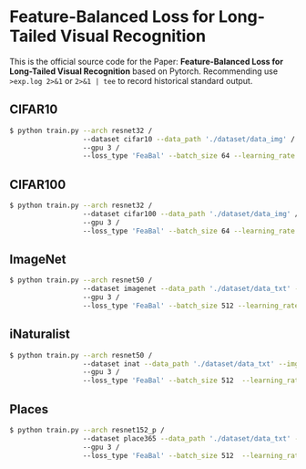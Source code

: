 # Feature-Balanced Loss for Long-Tailed Visual Recognition
This is the official source code for the Paper: **Feature-Balanced Loss for Long-Tailed Visual Recognition** based on Pytorch. Recommending use `>exp.log 2>&1` or `2>&1 | tee` to record historical standard output. 

## CIFAR10
```bash
$ python train.py --arch resnet32 /
                  --dataset cifar10 --data_path './dataset/data_img' /
                  --gpu 3 /
                  --loss_type 'FeaBal' --batch_size 64 --learning_rate 0.1 --lambda_ 60
```
## CIFAR100
```bash
$ python train.py --arch resnet32 /
                  --dataset cifar100 --data_path './dataset/data_img' /
                  --gpu 3 /
                  --loss_type 'FeaBal' --batch_size 64 --learning_rate 0.1 --lambda_ 60
```
## ImageNet
```bash
$ python train.py --arch resnet50 / 
                  --dataset imagenet --data_path './dataset/data_txt' --img_path '/home/datasets/imagenet/ILSVRC2012_dataset' / 
                  --gpu 3 /
                  --loss_type 'FeaBal' --batch_size 512 --learning_rate 0.2 --lambda_ 150
```
## iNaturalist
```bash
$ python train.py --arch resnet50 / 
                  --dataset inat --data_path './dataset/data_txt' --img_path '/home/datasets/iNaturelist2018' / 
                  --gpu 3 /
                  --loss_type 'FeaBal' --batch_size 512  --learning_rate 0.2 --lambda_ 150
```

## Places
```bash
$ python train.py --arch resnet152_p / 
                  --dataset place365 --data_path './dataset/data_txt' --img_path '/home/datasets/Places365' /
                  --gpu 3 /
                  --loss_type 'FeaBal' --batch_size 512  --learning_rate 0.2 --lambda_ 150
```